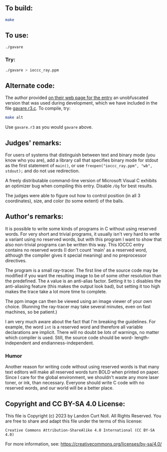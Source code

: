 ## To build:

```sh
make
```


## To use:

```sh
./gavare
```


### Try:

```sh
./gavare > ioccc_ray.ppm
```


## Alternate code:

The author provided [on their web page for the
entry](https://gavare.se/ioccc/ioccc_gavare.c.html) an unobfuscated version that was used
during development, which we have included in the file
[gavare.r3.c](gavare.r3.c). To compile, try:


```sh
make alt
```

Use `gavare.r3` as you would `gavare` above.


## Judges' remarks:

For users of systems that distinguish between text and binary mode
(you know who you are), add a library call that specifies binary mode
for stdout as the first statement of `main()`,
or use `freopen("ioccc_ray.ppm", "wb", stdout);` and do not use redirection.

A freely distributable command-line version of Microsoft Visual C
exhibits an optimizer bug when compiling this entry. Disable `/Og` for
best results.

The judges were able to figure out how to control position
(in all 3 coordinates), size, and color (to some extent) of the balls.


## Author's remarks:

It is possible to write some kinds of programs in C without using reserved
words.  For very short and trivial programs, it usually isn't very hard to
write a variant using no reserved words, but with this program I want to
show that also non-trivial programs can be written this way.  This IOCCC
entry contains no reserved words (I don't count 'main' as a reserved word,
although the compiler gives it special meaning) and no preprocessor
directives.

The program is a small ray-tracer. The first line of the source code may
be modified if you want the resulting image to be of some other resolution
than the predefined. The `A` value is an anti-alias factor. Setting it to
`1` disables the anti-aliasing feature (this makes the output look bad), but
setting it too high makes the trace take a lot more time to complete.

The ppm image can then be viewed using an image viewer of your own choice.
(Running the ray-tracer may take several minutes, even on fast machines,
so be patient.)

I am very much aware about the fact that I'm breaking the guidelines. For
example, the word `int` is a reserved word and therefore all variable
declarations are implicit.  There will no doubt be _lots_ of warnings,
no matter which compiler is used.  Still, the source code should be word-
length-independent and endianness-independent.

### Humor

Another reason for writing code without using reserved words is that many
text editors will make all reserved words turn BOLD when printed on
paper.  Since I care for the global environment, we shouldn't waste any
more laser toner, or ink, than necessary. Everyone should write C code
with no reserved words, and our world will be a better place.


## Copyright and CC BY-SA 4.0 License:

This file is Copyright (c) 2023 by Landon Curt Noll.  All Rights Reserved.
You are free to share and adapt this file under the terms of this license:

    Creative Commons Attribution-ShareAlike 4.0 International (CC BY-SA 4.0)

For more information, see: https://creativecommons.org/licenses/by-sa/4.0/

